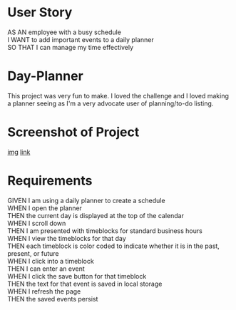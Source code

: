 # User Story
AS AN employee with a busy schedule <br>
I WANT to add important events to a daily planner <br>
SO THAT I can manage my time effectively <br>

# Day-Planner
This project was very fun to make. I loved the challenge and I loved making a planner seeing as I'm a very advocate user of planning/to-do listing.

# Screenshot of Project
[img](https://prnt.sc/txzze8)
[link](https://adrian93eh3.github.io/Day-Planner/)

# Requirements
GIVEN I am using a daily planner to create a schedule <br>
WHEN I open the planner <br>
THEN the current day is displayed at the top of the calendar <br>
WHEN I scroll down <br>
THEN I am presented with timeblocks for standard business hours <br>
WHEN I view the timeblocks for that day <br>
THEN each timeblock is color coded to indicate whether it is in the past, present, or future <br>
WHEN I click into a timeblock <br>
THEN I can enter an event <br>
WHEN I click the save button for that timeblock <br>
THEN the text for that event is saved in local storage <br>
WHEN I refresh the page <br>
THEN the saved events persist <br>

